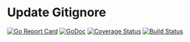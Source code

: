 # Update Gitignore

[![Go Report Card](https://goreportcard.com/badge/github.com/demosdemon/update-gitignore?style=flat-square)](https://goreportcard.com/report/github.com/demosdemon/update-gitignore)
[![GoDoc](https://godoc.org/github.com/demosdemon/update-gitignore?status.svg)](https://godoc.org/github.com/demosdemon/update-gitignore)
[![Coverage Status](https://coveralls.io/repos/github/demosdemon/update-gitignore/badge.svg?branch=master)](https://coveralls.io/github/demosdemon/update-gitignore?branch=master)
[![Build Status](https://travis-ci.com/demosdemon/update-gitignore.svg?branch=master)](https://travis-ci.com/demosdemon/update-gitignore)
